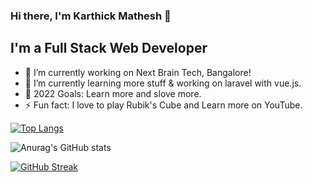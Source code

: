
### Hi there, I'm Karthick Mathesh 👋

## I'm a Full Stack Web Developer
- 🔭 I’m currently working on Next Brain Tech, Bangalore!
- 🌱 I’m currently learning more stuff & working on laravel with vue.js.
- 🥅 2022 Goals: Learn more and slove more.
- ⚡ Fun fact: I love to play Rubik's Cube and Learn more on YouTube.


[![Top Langs](https://github-readme-stats.vercel.app/api/top-langs/?username=anuraghazra&layout=compact)](https://github.com/anuraghazra/github-readme-stats)

![Anurag's GitHub stats](https://github-readme-stats.vercel.app/api?username=KarthickMathesh&count_private=true&show_icons=true)

[![GitHub Streak](https://github-readme-streak-stats.herokuapp.com?user=KarthickMathesh)](https://git.io/streak-stats)